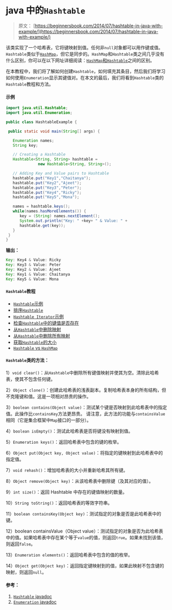 #  java 中的`Hashtable`

> 原文： [https://beginnersbook.com/2014/07/hashtable-in-java-with-example/](https://beginnersbook.com/2014/07/hashtable-in-java-with-example/)

该类实现了一个哈希表，它将键映射到值。任何非`null`对象都可以用作键或值。`Hashtable`类似于[`HashMap`](https://beginnersbook.com/2013/12/hashmap-in-java-with-example/)，但它是同步的。`HashMap`和`Hashtable`类之间几乎没有什么区别，你可以在以下网址详细阅读：[`HashMap`和`Hashtable`](https://beginnersbook.com/2014/06/difference-between-hashmap-and-hashtable/)之间的区别。

在本教程中，我们将了解如何创建`Hashtable`，如何填充其条目，然后我们将学习如何使用`Enumeration`显示其键值对。在本文的最后，我们将看到`Hashtable`类的`Hashtable`教程和方法。

#### 示例

```java
import java.util.Hashtable;
import java.util.Enumeration;

public class HashtableExample {

 public static void main(String[] args) {

   Enumeration names;
   String key;

   // Creating a Hashtable
   Hashtable<String, String> hashtable = 
              new Hashtable<String, String>();

   // Adding Key and Value pairs to Hashtable
   hashtable.put("Key1","Chaitanya");
   hashtable.put("Key2","Ajeet");
   hashtable.put("Key3","Peter");
   hashtable.put("Key4","Ricky");
   hashtable.put("Key5","Mona");

   names = hashtable.keys();
   while(names.hasMoreElements()) {
      key = (String) names.nextElement();
      System.out.println("Key: " +key+ " & Value: " +
      hashtable.get(key));
   }
 }
}
```

**输出：**

```java
Key: Key4 & Value: Ricky
Key: Key3 & Value: Peter
Key: Key2 & Value: Ajeet
Key: Key1 & Value: Chaitanya
Key: Key5 & Value: Mona
```

#### `Hashtable`教程

*   [`Hashtable`示例](https://beginnersbook.com/2014/07/hashtable-in-java-with-example/ "Hashtable in java with example")
*   [排序`Hashtable`](https://beginnersbook.com/2014/06/how-to-sort-hashtable-in-java/ "How to sort Hashtable in java")
*   [`Hashtable Iterator`示例](https://beginnersbook.com/2014/07/hashtable-iterator-example-java/ "Hashtable Iterator example – Java")
*   [检查`Hashtable`中的键值是否存在](https://beginnersbook.com/2014/07/check-key-value-existence-in-hashtable-example-java/) 
*   [从`Hashtable`中删除映射](https://beginnersbook.com/2014/07/remove-mapping-from-hashtable-example-java/) 
*   [从`Hashtable`中删除所有映射](https://beginnersbook.com/2014/07/remove-all-mappings-from-hashtable-example-java/) 
*   [获取`Hashtable`的大小](https://beginnersbook.com/2014/07/get-size-of-hashtable-example-in-java/)
*   [`Hashtable` vs `HashMap`](https://beginnersbook.com/2014/06/difference-between-hashmap-and-hashtable/)

#### `Hashtable`类的方法：

1）`void clear()`：从`Hashtable`中删除所有键值映射并使其为空。清除此哈希表，使其不包含任何键。

2）`Object clone()`：创建此哈希表的浅表副本。复制哈希表本身的所有结构，但不克隆键和值。这是一项相对昂贵的操作。

3）`boolean contains(Object value)`：测试某个键是否映射到此哈希表中的指定值。此操作比`containsKey`方法更昂贵。
请注意，此方法的功能与`containsValue`相同（它是集合框架中`Map`接口的一部分）。

4）`boolean isEmpty()`：测试此哈希表是否将键没有映射到值。

5）`Enumeration keys()`：返回哈希表中包含的键的枚举。

6）`Object put(Object key, Object value)`：将指定的键映射到此哈希表中的指定值。

7）`void rehash()`：增加哈希表的大小并重新哈希其所有键。

8）`Object remove(Object key)`：从该哈希表中删除键（及其对应的值）。

9）`int size()`：返回 Hashtable 中存在的键值映射的数量。

10）`String toString()`：返回哈希表的等效字符串。

11）`boolean containsKey(Object key)`：测试指定的对象是否是此哈希表中的键。

12）boolean containsValue（Object value）：测试指定的对象是否为此哈希表中的值。如果哈希表中存在某个等于`value`的值，则返回`true`。如果未找到该值，则返回`false`。

13）`Enumeration elements()`：返回哈希表中包含的值的枚举。

14）`Object get(Object key)`：返回指定键映射到的值，如果此映射不包含键的映射，则返回`null`。

#### 参考：

1.  [`Hashtable` javadoc](https://docs.oracle.com/javase/7/docs/api/java/util/Hashtable.html)
2.  [`Enumeration` javadoc](https://docs.oracle.com/javase/7/docs/api/java/util/Enumeration.html)
